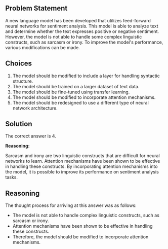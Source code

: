 ## Problem Statement

A new language model has been developed that utilizes feed-forward neural networks for sentiment analysis. This model is able to analyze text and determine whether the text expresses positive or negative sentiment. However, the model is not able to handle some complex linguistic constructs, such as sarcasm or irony. To improve the model's performance, various modifications can be made.

## Choices

1. The model should be modified to include a layer for handling syntactic structure.
2. The model should be trained on a larger dataset of text data.
3. The model should be fine-tuned using transfer learning.
4. The model should be modified to incorporate attention mechanisms.
5. The model should be redesigned to use a different type of neural network architecture.

## Solution

The correct answer is 4.

**Reasoning:**

Sarcasm and irony are two linguistic constructs that are difficult for neural networks to learn. Attention mechanisms have been shown to be effective in handling these constructs. By incorporating attention mechanisms into the model, it is possible to improve its performance on sentiment analysis tasks.

## Reasoning

The thought process for arriving at this answer was as follows:

- The model is not able to handle complex linguistic constructs, such as sarcasm or irony.
- Attention mechanisms have been shown to be effective in handling these constructs.
- Therefore, the model should be modified to incorporate attention mechanisms.